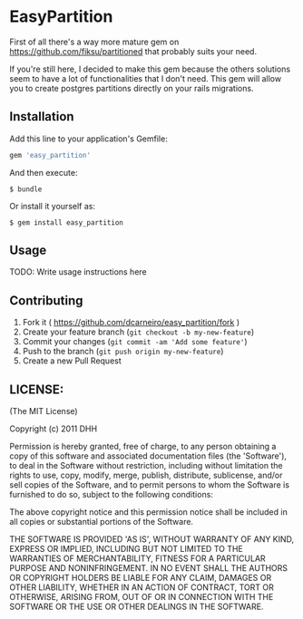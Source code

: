 # EasyPartition

First of all there's a way more mature gem on https://github.com/fiksu/partitioned that probably suits your need.

If you're still here, I decided to make this gem because the others solutions seem to have a lot of functionalities that I don't need.
This gem will allow you to create postgres partitions directly on your rails migrations.

## Installation

Add this line to your application's Gemfile:

```ruby
gem 'easy_partition'
```

And then execute:

    $ bundle

Or install it yourself as:

    $ gem install easy_partition

## Usage

TODO: Write usage instructions here

## Contributing

1. Fork it ( https://github.com/dcarneiro/easy_partition/fork )
2. Create your feature branch (`git checkout -b my-new-feature`)
3. Commit your changes (`git commit -am 'Add some feature'`)
4. Push to the branch (`git push origin my-new-feature`)
5. Create a new Pull Request

## LICENSE:

(The MIT License)

Copyright (c) 2011 DHH

Permission is hereby granted, free of charge, to any person obtaining
a copy of this software and associated documentation files (the
'Software'), to deal in the Software without restriction, including
without limitation the rights to use, copy, modify, merge, publish,
distribute, sublicense, and/or sell copies of the Software, and to
permit persons to whom the Software is furnished to do so, subject to
the following conditions:

The above copyright notice and this permission notice shall be
included in all copies or substantial portions of the Software.

THE SOFTWARE IS PROVIDED 'AS IS', WITHOUT WARRANTY OF ANY KIND,
EXPRESS OR IMPLIED, INCLUDING BUT NOT LIMITED TO THE WARRANTIES OF
MERCHANTABILITY, FITNESS FOR A PARTICULAR PURPOSE AND NONINFRINGEMENT.
IN NO EVENT SHALL THE AUTHORS OR COPYRIGHT HOLDERS BE LIABLE FOR ANY
CLAIM, DAMAGES OR OTHER LIABILITY, WHETHER IN AN ACTION OF CONTRACT,
TORT OR OTHERWISE, ARISING FROM, OUT OF OR IN CONNECTION WITH THE
SOFTWARE OR THE USE OR OTHER DEALINGS IN THE SOFTWARE.
